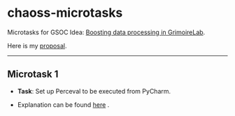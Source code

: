 # chaoss-microtasks
 
Microtasks for GSOC Idea: [Boosting data processing in GrimoireLab](https://github.com/chaoss/grimoirelab/issues/285).

Here is my [proposal]().

---

## Microtask 1

- **Task**: Set up Perceval to be executed from PyCharm.

- Explanation can be found [here](./microtask-1)
.